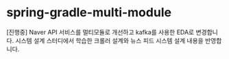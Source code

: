 # spring-gradle-multi-module

[진행중] Naver API 서비스를 멀티모듈로 개선하고 kafka를 사용한 EDA로 변경합니다. 시스템 설계 스터디에서 학습한 크롤러 설계와 뉴스 피드 시스템 설계 내용을 반영합니다.